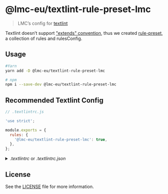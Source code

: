 # @lmc-eu/textlint-rule-preset-lmc

> LMC’s config for [textlint][textlint-home]

Textlint doesn’t support ["extends" convention](https://github.com/textlint/textlint/issues/210), thus we created [rule-preset](https://textlint.github.io/docs/rule-preset.html), a collection of rules and rulesConfig.

## Usage

```sh
#Yarn
yarn add -D @lmc-eu/textlint-rule-preset-lmc

# npm
npm i --save-dev @lmc-eu/textlint-rule-preset-lmc
```

## Recommended Textlint Config

```js
// .textlintrc.js

'use strict';

module.exports = {
  rules: {
    '@lmc-eu/textlint-rule-preset-lmc': true,
  },
};
```

<details>
<summary><i>.textlintrc</i> or <i>.textlintrc.json</i></summary>

```json
{
  "rules": {
    "@lmc-eu/textlint-rule-preset-lmc": true
  }
}
```

</details>

## License

See the [LICENSE](LICENSE) file for more information.

[textlint-home]: https://github.com/textlint/textlint

